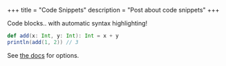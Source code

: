 +++
title = "Code Snippets"
description =  "Post about code snippets"
+++

Code blocks.. with automatic syntax highlighting!

``` scala
def add(x: Int, y: Int): Int = x + y
println(add(1, 2)) // 3
```

See [the docs](https://www.getzola.org/documentation/content/syntax-highlighting/) for options.
